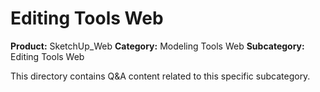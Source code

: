 # Editing Tools Web

**Product:** SketchUp_Web
**Category:** Modeling Tools Web
**Subcategory:** Editing Tools Web

This directory contains Q&A content related to this specific subcategory.
